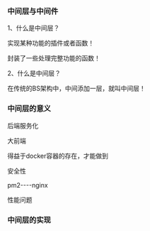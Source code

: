 ### 中间层与中间件

1、什么是中间层？

实现某种功能的插件或者函数！

封装了一些处理完整功能的函数！

2、什么是中间层？

在传统的BS架构中，中间添加一层，就叫中间层！

### 中间层的意义

后端服务化

大前端

得益于docker容器的存在，才能做到

安全性

pm2----nginx

性能问题



### 中间层的实现
